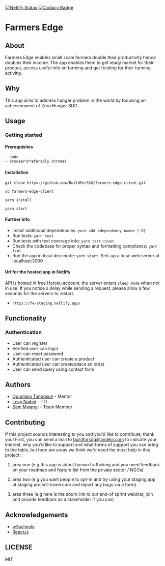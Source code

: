 [![Netlify Status](https://api.netlify.com/api/v1/badges/bc2c152f-411d-47ef-bd7d-b19d5460620f/deploy-status)](https://app.netlify.com/sites/farmers-edge/deploys)
[![Codacy Badge](https://api.codacy.com/project/badge/Grade/eb59be9bdd5d4b40ad1210174384499e)](https://app.codacy.com/gh/BuildForSDG/farmers-edge-client?utm_source=github.com&utm_medium=referral&utm_content=BuildForSDG/farmers-edge-client&utm_campaign=Badge_Grade_Settings)

# Farmers Edge

## About

Farmers Edge enables small scale farmers double their productivity hence doubles their income.
The app enables them to get ready market for their product, access useful info on farming and get funding for their farming activitty.

## Why

This app aims to address hunger problem in the world by focusing on achievemment of Zero Hunger SDG.

## Usage

### Getting started

#### Prerequisites

```
- node
- browser(Preferably chrome)
```

#### Installation

```
git clone https://github.com/BuildForSDG/farmers-edge-client.git
```

```
cd farmers-edge-client
```

```
yarn install
```

```
yarn start
```

#### Further info

- Install additional dependencies: `yarn add <dependency-name> [-D]`
- Run tests: `yarn test`
- Run tests with test coverage info: `yarn test:cover`
- Check the codebase for proper syntax and formatting compliance: `yarn lint`
- Run the app in local dev mode: `yarn start`. Sets up a local web server at localhost:3000

#### Url for the hosted app in Netlify

API is hosted in free Heroku account, the server enters `sleep mode` when not in use.
If you notice a delay while sending a request, please allow a few seconds for the servers to restart.

- `https://fe-staging.netlify.app/`

## Functionality

### Authentication

- User can register
- Verified user can login
- User can reset password
- Authenticated user can create a product
- Authenticated user can create/place an order
- User can send query using contact form

## Authors

- [Ogunlana Tunbosun](https://github.com/bosunogunlana) - Mentor
- [Levy Naibei](https://github.com/Levy-Naibei) - TTL
- [Sam Mwangi](https://github.com/SAWAMWA) - Team Member

## Contributing

If this project sounds interesting to you and you'd like to contribute, thank you!
First, you can send a mail to buildforsdg@andela.com to indicate your interest, why you'd like to support and what forms of support you can bring to the table, but here are areas we think we'd need the most help in this project :

1. area one (e.g this app is about human trafficking and you need feedback on your roadmap and feature list from the private sector / NGOs)

2. area two (e.g you want people to opt-in and try using your staging app at staging.project-name.com and report any bugs via a form)

3. area three (e.g here is the zoom link to our end-of sprint webinar, join and provide feedback as a stakeholder if you can)

## Acknowledgements

- [w3schools](https://www.w3schools.com/)
- [ReactJs](https://reactjs.org/docs/getting-started.html)

## LICENSE

MIT
